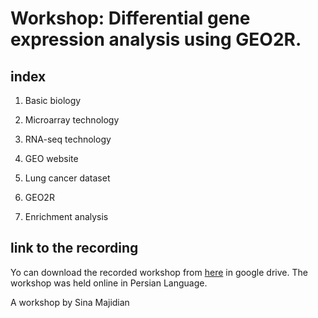
# Workshop: Differential gene expression analysis using GEO2R.


## index

1. Basic biology

2. Microarray technology

3. RNA-seq technology

4. GEO website

5. Lung cancer dataset

6. GEO2R

7. Enrichment analysis



## link to the recording

Yo can download the recorded workshop from [here](https://drive.google.com/drive/folders/1YmQhFh5omAfkgZa2MoNnSnrOOOH7-eHh?usp=sharing) in google drive. The workshop was held online in Persian Language.





A workshop by Sina Majidian
